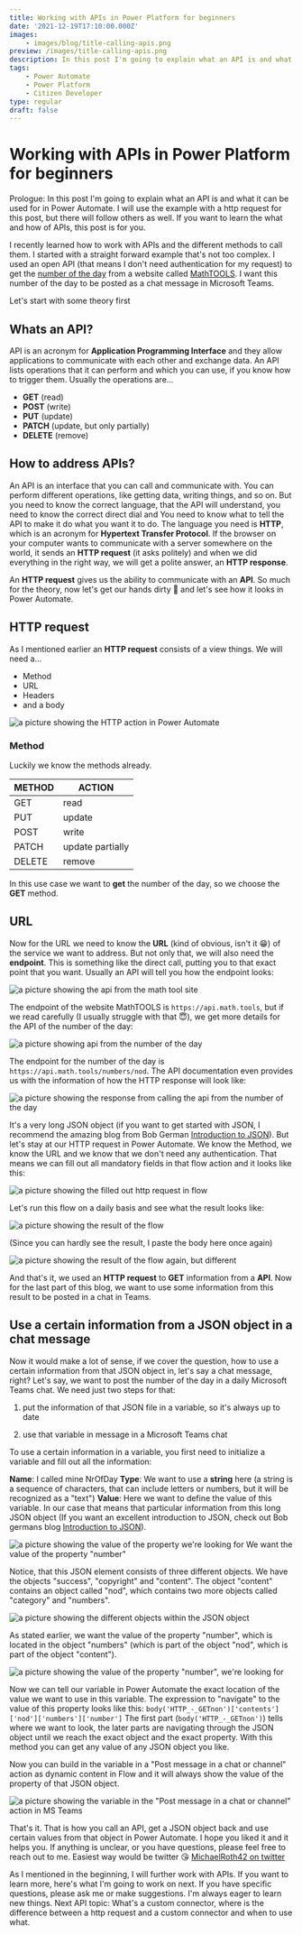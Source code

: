 ```yaml
---
title: Working with APIs in Power Platform for beginners
date: '2021-12-19T17:10:00.000Z'
images:
    - images/blog/title-calling-apis.png
preview: /images/title-calling-apis.png
description: In this post I'm going to explain what an API is and what it can be used for in Power Automate
tags:
    - Power Automate
    - Power Platform
    - Citizen Developer
type: regular
draft: false
---
```

# Working with APIs in Power Platform for beginners

Prologue: In this post I'm going to explain what an API is and what it can be used for in Power Automate. I will use the example with a http request for this post, but there will follow others as well. If you want to learn the what and how of APIs, this post is for you.

I recently learned how to work with APIs and the different methods to call them. I started with a straight forward example that's not too complex. I used an open API (that means I don't need authentication for my request) to get the [number of the day](https://math.tools/numbers/number-of-the-day/) from a website called [MathTOOLS](https://math.tools/). I want this number of the day to be posted as a chat message in Microsoft Teams.

Let's start with some theory first

## Whats an API?

API is an acronym for **Application Programming Interface** and they allow applications to communicate with each other and exchange data. An API lists operations that it can perform and which you can use, if you know how to trigger them. Usually the operations are...

- **GET** (read)
- **POST** (write)
- **PUT** (update)
- **PATCH** (update, but only partially)
- **DELETE** (remove)

## How to address APIs?

An API is an interface that you can call and communicate with. You can perform different operations, like getting data, writing things, and so on. But you need to know the correct language, that the API will understand, you need to know the correct direct dial and You need to know what to tell the API to make it do what you want it to do. The language you need is **HTTP**, which is an acronym for **Hypertext Transfer Protocol**.
If the browser on your computer wants to communicate with a server somewhere on the world, it sends an **HTTP request** (it asks politely) and when we did everything in the right way, we will get a polite answer, an **HTTP response**.

An **HTTP request** gives us the ability to communicate with an **API**. So much for the theory, now let's get our hands dirty 👏 and let's see how it looks in Power Automate.

## HTTP request

As I mentioned earlier an **HTTP request** consists of a view things. We will need a...

- Method
- URL
- Headers
- and a body

![a picture showing the HTTP action in Power Automate](https://github.com/MichaelRoth42/Juicy-Blog-Stuff/blob/main/media/HTTPrequest.png)

### Method

Luckily we know the methods already.

| METHOD | ACTION |
| --- | --- |
| GET | read |
| PUT | update |
| POST | write |
| PATCH | update partially |
| DELETE | remove |

In this use case we want to **get** the number of the day, so we choose the **GET** method.

## URL

Now for the URL we need to know the **URL** (kind of obvious, isn't it 😁) of the service we want to address. But not only that, we will also need the **endpoint**. This is something like the direct call, putting you to that exact point that you want. Usually an API will tell you how the endpoint looks:

![a picture showing the api from the math tool site](https://github.com/MichaelRoth42/Juicy-Blog-Stuff/blob/main/media/api-math-tool.png)

The endpoint of the website MathTOOLS is `https://api.math.tools`, but if we read carefully (I usually struggle with that 😇), we get more details for the API of the number of the day:

![a picture showing api from the number of the day](https://github.com/MichaelRoth42/Juicy-Blog-Stuff/blob/main/media/api-math-tool.png)

The endpoint for the number of the day is `https://api.math.tools/numbers/nod`. The API documentation even provides us with the information of how the HTTP response will look like:

![a picture showing the response from calling the api from the number of the day](https://github.com/MichaelRoth42/Juicy-Blog-Stuff/blob/main/media/JSON-nod.png)

It's a very long JSON object (if you want to get started with JSON, I recommend the amazing blog from Bob German [Introduction to JSON](https://bob1german.com/2021/01/11/introduction-to-json/)).
But let's stay at our HTTP request in Power Automate. We know the Method, we know the URL and we know that we don't need any authentication. That means we can fill out all mandatory fields in that flow action and it looks like this:

![a picture showing the filled out http request in flow](https://github.com/MichaelRoth42/Juicy-Blog-Stuff/blob/main/media/HTTP-flow-step.png)

Let's run this flow on a daily basis and see what the result looks like:

![a picture showing the result of the flow](https://github.com/MichaelRoth42/Juicy-Blog-Stuff/blob/main/media/HTTP-flow-run-successfull.png)

(Since you can hardly see the result, I paste the body here once again)

![a picture showing the result of the flow again, but different](https://github.com/MichaelRoth42/Juicy-Blog-Stuff/blob/main/media/HTTP-flow-result.png)

And that's it, we used an **HTTP request** to **GET** information from a **API**. Now for the last part of this blog, we want to use some information from this result to be posted in a chat in Teams.

## Use a certain information from a JSON object in a chat message

Now it would make a lot of sense, if we cover the question, how to use a certain information from that JSON object in, let's say a chat message, right?
Let's say, we want to post the number of the day in a daily Microsoft Teams chat. We need just two steps for that:

1. put the information of that JSON file in a variable, so it's always up to date

2. use that variable in message in a Microsoft Teams chat

To use a certain information in a variable, you first need to initialize a variable and fill out all the information:

**Name**: I called mine NrOfDay
**Type**: We want to use a **string** here (a string is a sequence of characters, that can include letters or numbers, but it will be recognized as a "text")
**Value**: Here we want to define the value of this variable. In our case that means that particular information from this long JSON object (If you want an excellent introduction to JSON, check out Bob germans blog [Introduction to JSON](https://bob1german.com/2021/01/11/introduction-to-json/)).

![a picture showing the value of the property we're looking for](https://github.com/MichaelRoth42/Juicy-Blog-Stuff/blob/main/media/JSON-value.png)
We want the value of the property "number"

Notice, that this JSON element consists of three different objects. We have the objects "success", "copyright" and "content". The object "content" contains an object called "nod", which contains two more objects called "category" and "numbers".

![a picture showing the different objects within the JSON object](https://github.com/MichaelRoth42/Juicy-Blog-Stuff/blob/main/media/JSON-objects.png)

As stated earlier, we want the value of the property "number", which is located in the object "numbers" (which is part of the object "nod", which is part of the object "content"). 

![a picture showing the value of the property "number", we're looking for](https://github.com/MichaelRoth42/Juicy-Blog-Stuff/blob/main/media/JSON-nod-value.png)

Now we can tell our variable in Power Automate the exact location of the value we want to use in this variable. The expression to "navigate" to the value of this property looks like this:
`body('HTTP_-_GETnon')['contents']['nod']['numbers']['number']`
The first part (`body('HTTP_-_GETnon')`) tells where we want to look, the later parts are navigating through the JSON object until we reach the exact object and the exact property. With this method you can get any value of any JSON object you like.

Now you can build in the variable in a "Post message in a chat or channel" action as dynamic content in Flow and it will always show the value of the property of that JSON object.

![a picture showing the variable in the "Post message in a chat or channel" action in MS Teams](https://github.com/MichaelRoth42/Juicy-Blog-Stuff/blob/main/media/Teams-message.png)

That's it. That is how you call an API, get a JSON object back and use certain values from that object in Power Automate. I hope you liked it and it helps you. If anything is unclear, or you have questions, please feel free to reach out to me. Easiest way would be twitter 😘
[MichaelRoth42 on twitter](https://twitter.com/MichaelRoth42)

As I mentioned in the beginning, I will further work with APIs. If you want to learn more, here's what I'm going to work on next. If you have specific questions, please ask me or make suggestions. I'm always eager to learn new things.
Next API topic: What's a custom connector, where is the difference between a http request and a custom connector and when to use what.
